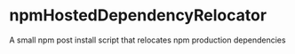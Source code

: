 # npmHostedDependencyRelocator
A small npm post install script that relocates npm production dependencies
